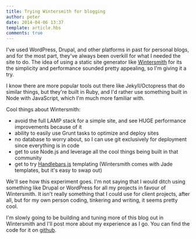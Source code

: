 ```yaml
---
title: Trying Wintersmith for blogging
author: peter
date: 2014-04-06 13:37
template: article.hbs
comments: true
---
```


I've used WordPress, Drupal, and other platforms in past for personal blogs, and for the most part, they've always been
overkill for what I needed the site to do. The idea of using a static site generator like [Wintersmith](http://www.wintersmith.io) for its the simplicity and performance sounded pretty appealing, so I'm giving it a try.
<span class="more"></span>

I know there are more popular tools out there like Jekyll/Octopress that do similar things, but they're built in Ruby, and I'd rather use something built in Node with JavaScript, which I'm much more familiar with.

Cool things about Wintersmith:
- avoid the full LAMP stack for a simple site, and see HUGE performance improvements because of it
- ability to easily use Grunt tasks to optimize and deploy sites
- no database to worry about, so I can use git exclusively for deployment since everything is in code
- get to use Node.js and leverage all the cool things being built in that community
- get to try [Handlebars.js](http://handlebarsjs.com/) templating (Wintersmith comes with Jade templates, but it's easy to swap out)

We'll see how this experiment goes. I'm not saying that I would ditch using something like Drupal or WordPress for all my projects in favour of Wintersmith. It isn't really something that I could use for client projects, after all, but for my own person coding, tinkering and writing, it seems pretty cool.

I'm slowly going to be building and tuning more of this blog out in Wintersmith and I'll post more about my experience as I go. You can find the code for it on <a href="https://github.com/petethedude/wintersmith-blog" target="_blank">github</a>.